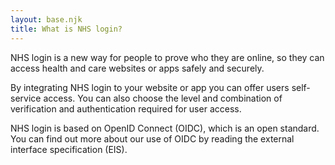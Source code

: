 ```yaml
---
layout: base.njk
title: What is NHS login?
---
```

NHS login is a new way for people to prove who they are online, so they can access health and care websites or apps safely and securely.

By integrating NHS login to your website or app you can offer users self-service access. You can also choose the level and combination of verification and authentication required for user access.

NHS login is based on OpenID Connect (OIDC), which is an open standard. You can find out more about our use of OIDC by reading the external interface specification (EIS).

